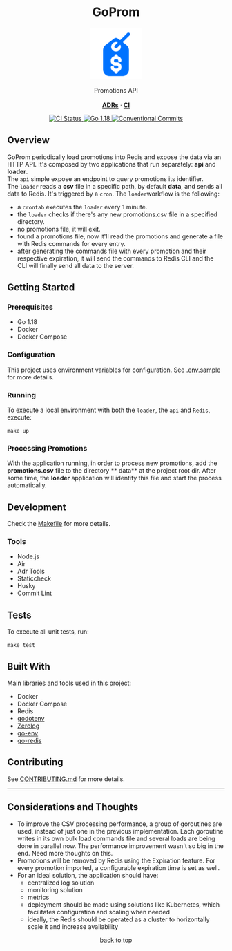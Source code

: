 <h1 id="goprom-top" align="center">GoProm</h1>

<div align="center">
    <a href="#"><img src="logo.png" width="120px" alt="Hive"></a>
    <p align="center">
        Promotions API
        <br />
        <br />
        <a href="docs/adrs"><strong>ADRs</strong></a> · 
        <a href="https://github.com/vitorsalgado/goprom/actions/workflows/ci.yml"><strong>CI</strong></a> 
    </p>
    <div>
      <a href="https://github.com/vitorsalgado/goprom/actions/workflows/ci.yml">
        <img src="https://github.com/vitorsalgado/goprom/actions/workflows/ci.yml/badge.svg" alt="CI Status" />
      </a>
      <a href="#">
        <img src="https://img.shields.io/badge/go-1.18-blue" alt="Go 1.18" />
      </a>
      <a href="https://conventionalcommits.org">
        <img src="https://img.shields.io/badge/Conventional%20Commits-1.0.0-yellow.svg" alt="Conventional Commits"/>
      </a>
    </div>
</div>

## Overview

GoProm periodically load promotions into Redis and expose the data via an HTTP API. It's composed by two applications
that run separately: **api** and **loader**.  
The `api` simple expose an endpoint to query promotions its identifier.  
The `loader` reads a **csv** file in a specific path, by default **data**, and sends all data to Redis. It's triggered
by a `cron`.
The `loader`workflow is the following:

- a `crontab` executes the `loader` every 1 minute.
- the `loader` checks if there's any new promotions.csv file in a specified directory.
- no promotions file, it will exit.
- found a promotions file, now it'll read the promotions and generate a file with Redis commands for every entry.
- after generating the commands file with every promotion and their respective expiration, it will send the commands to
  Redis CLI and the CLI will finally send all data to the server.

## Getting Started

### Prerequisites

- Go 1.18
- Docker
- Docker Compose

### Configuration

This project uses environment variables for configuration. See [.env.sample](.env.sample) for more details.

### Running

To execute a local environment with both the `loader`, the `api` and `Redis`, execute:

```
make up
```

### Processing Promotions

With the application running, in order to process new promotions, add the **promotions.csv** file to the directory **
data**
at the project root dir. After some time, the **loader** application will identify this file and start the process
automatically.

## Development

Check the [Makefile](Makefile) for more details.

### Tools

- Node.js
- Air
- Adr Tools
- Staticcheck
- Husky
- Commit Lint

## Tests

To execute all unit tests, run:

```
make test
```

## Built With

Main libraries and tools used in this project:

- Docker
- Docker Compose
- Redis
- [godotenv](https://github.com/joho/godotenv)
- [Zerolog](https://github.com/rs/zerolog)
- [go-env](https://github.com/Netflix/go-env)
- [go-redis](https://github.com/go-redis/redis)

## Contributing

See [CONTRIBUTING.md](CONTRIBUTING.md) for more details.

---

## Considerations and Thoughts

- To improve the CSV processing performance, a group of goroutines are used, instead of just one in the previous
  implementation. Each goroutine writes in its own bulk load commands file and several loads are being done in parallel
  now. The performance improvement wasn't so big in the end. Need more thoughts on this.
- Promotions will be removed by Redis using the Expiration feature. For every promotion imported, a configurable
  expiration time is set as well.
- For an ideal solution, the application should have:
    - centralized log solution
    - monitoring solution
    - metrics
    - deployment should be made using solutions like Kubernetes, which facilitates configuration and scaling when needed
    - ideally, the Redis should be operated as a cluster to horizontally scale it and increase availability

<p align="center"><a href="#goprom-top">back to top</a></p>
